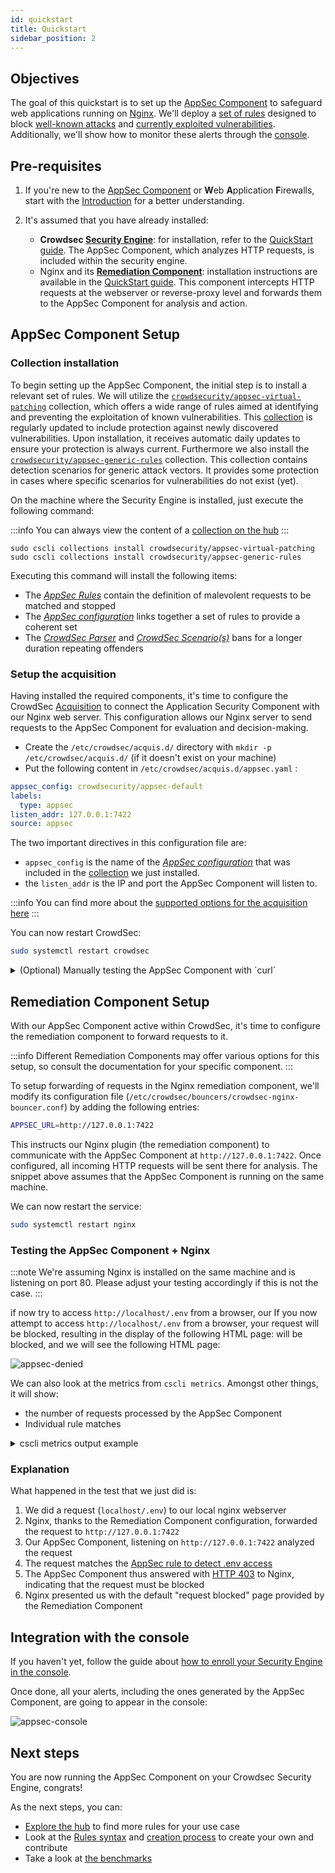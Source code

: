 ```yaml
---
id: quickstart
title: Quickstart
sidebar_position: 2
---
```


## Objectives

The goal of this quickstart is to set up the [AppSec Component](appsec/intro.md#introduction) to safeguard web applications running on [Nginx](https://nginx.com). We'll deploy a [set of rules](https://app.crowdsec.net/hub/author/crowdsecurity/collections/appsec-virtual-patching) designed to block [well-known attacks](https://app.crowdsec.net/hub/author/crowdsecurity/collections/appsec-generic-rules) and [currently exploited vulnerabilities](https://app.crowdsec.net/hub/author/crowdsecurity/collections/appsec-virtual-patching). Additionally, we'll show how to monitor these alerts through the [console](https://app.crowdsec.net/).

## Pre-requisites

1. If you're new to the [AppSec Component](appsec/intro.md#introduction) or **W**eb **A**pplication **F**irewalls, start with the [Introduction](appsec/intro.md#introduction) for a better understanding.

2. It's assumed that you have already installed:
   - **Crowdsec [Security Engine](/docs/next/intro)**: for installation, refer to the [QuickStart guide](/docs/getting_started/install_crowdsec). The AppSec Component, which analyzes HTTP requests, is included within the security engine.
   - Nginx and its **[Remediation Component](/u/bouncers/intro)**: installation instructions are available in the [QuickStart guide](/u/bouncers/nginx). This component intercepts HTTP requests at the webserver or reverse-proxy level and forwards them to the AppSec Component for analysis and action.

## AppSec Component Setup

### Collection installation

To begin setting up the AppSec Component, the initial step is to install a relevant set of rules. We will utilize the [`crowdsecurity/appsec-virtual-patching`](https://app.crowdsec.net/hub/author/crowdsecurity/collections/appsec-virtual-patching) collection, which offers a wide range of rules aimed at identifying and preventing the exploitation of known vulnerabilities. This [collection](/concepts.md#collections) is regularly updated to include protection against newly discovered vulnerabilities. Upon installation, it receives automatic daily updates to ensure your protection is always current.
Furthermore we also install the [`crowdsecurity/appsec-generic-rules`](https://app.crowdsec.net/hub/author/crowdsecurity/collections/appsec-generic-rules) collection. This collection contains detection scenarios for generic attack vectors. It provides some protection in cases where specific scenarios for vulnerabilities do not exist (yet).

On the machine where the Security Engine is installed, just execute the following command:

:::info
You can always view the content of a [collection on the hub](https://app.crowdsec.net/hub/author/crowdsecurity/collections/appsec-virtual-patching)
:::

```
sudo cscli collections install crowdsecurity/appsec-virtual-patching
sudo cscli collections install crowdsecurity/appsec-generic-rules
```

Executing this command will install the following items:

- The [*AppSec Rules*](/appsec/rules_syntax.md) contain the definition of malevolent requests to be matched and stopped
- The [*AppSec configuration*](/appsec/configuration.md#appsec-configuration) links together a set of rules to provide a coherent set
- The [*CrowdSec Parser*](/concepts.md#parsers) and [*CrowdSec Scenario(s)*](/concepts.md#scenarios) bans for a longer duration repeating offenders

### Setup the acquisition

Having installed the required components, it's time to configure the CrowdSec [Acquisition](/concepts.md#acquisition) to connect the Application Security Component with our Nginx web server. This configuration allows our Nginx server to send requests to the AppSec Component for evaluation and decision-making.

 - Create the `/etc/crowdsec/acquis.d/` directory with `mkdir -p /etc/crowdsec/acquis.d/` (if it doesn't exist on your machine)
 - Put the following content in `/etc/crowdsec/acquis.d/appsec.yaml` :

```yaml title="/etc/crowdsec/acquis.d/appsec.yaml"
appsec_config: crowdsecurity/appsec-default
labels:
  type: appsec
listen_addr: 127.0.0.1:7422
source: appsec
```

The two important directives in this configuration file are:

 - `appsec_config` is the name of the [*AppSec configuration*](/appsec/configuration.md#appsec-configuration) that was included in the [collection](/concepts.md#colleccollectionstion) we just installed.
 - the `listen_addr` is the IP and port the AppSec Component will listen to.

:::info
You can find more about the [supported options for the acquisition here](/data_sources/appsec.md)
:::

You can now restart CrowdSec:

```bash
sudo systemctl restart crowdsec
```

<details>
  <summary>(Optional) Manually testing the AppSec Component with `curl`</summary>

Before we proceed with configuring the Remediation Component, let's verify that all our current setups are functioning correctly.

1. Create a Remediation Component (Bouncer) API Key:

```bash
sudo cscli bouncers add test_waf -k this_is_a_bad_password
API key for 'test_waf':

   this_is_a_bad_password

Please keep this key since you will not be able to retrieve it!
```

2. Emit a legitimate request to the AppSec Component:

```bash
curl -X POST localhost:7422/ -i -H 'x-crowdsec-appsec-uri: /test' -H 'x-crowdsec-appsec-ip: 42.42.42.42' -H 'x-crowdsec-appsec-host: foobar.com' -H 'x-crowdsec-appsec-verb: POST' -H 'x-crowdsec-appsec-api-key: this_is_a_bad_password'
```

Which will give us an answer such as:

```bash
HTTP/1.1 200 OK
Date: Tue, 30 Jan 2024 15:43:50 GMT
Content-Length: 36
Content-Type: text/plain; charset=utf-8

{"action":"allow","http_status":200}
```

3. Emit a malevolent request to the Appsec Component:

:::info
We're trying to access a `.env` file, a [common way to get access to some credentials forgotten by a developer.](https://app.crowdsec.net/hub/author/crowdsecurity/appsec-rules/vpatch-env-access)
:::

```bash
curl -X POST localhost:7422/ -i -H 'x-crowdsec-appsec-uri: /.env' -H 'x-crowdsec-appsec-ip: 42.42.42.42' -H 'x-crowdsec-appsec-host: foobar.com' -H 'x-crowdsec-appsec-verb: POST' -H 'x-crowdsec-appsec-api-key: this_is_a_bad_password'

```

Our request is detected and blocked by the AppSec Component:

```bash
HTTP/1.1 403 Forbidden
Date: Tue, 30 Jan 2024 15:57:08 GMT
Content-Length: 34
Content-Type: text/plain; charset=utf-8

{"action":"ban","http_status":403}
```

Let's now delete our test API Key:

```bash
sudo cscli bouncers delete test_waf
```

</details>


## Remediation Component Setup

With our AppSec Component active within CrowdSec, it's time to configure the remediation component to forward requests to it.

:::info
Different Remediation Components may offer various options for this setup, so consult the documentation for your specific component.
:::

To setup forwarding of requests in the Nginx remediation component, we'll modify its configuration file (`/etc/crowdsec/bouncers/crowdsec-nginx-bouncer.conf`) by adding the following entries:

```bash title="/etc/crowdsec/bouncers/crowdsec-nginx-bouncer.conf"
APPSEC_URL=http://127.0.0.1:7422
```



This instructs our Nginx plugin (the remediation component) to communicate with the AppSec Component at `http://127.0.0.1:7422`. Once configured, all incoming HTTP requests will be sent there for analysis. The snippet above assumes that the AppSec Component is running on the same machine.

We can now restart the service:

```bash
sudo systemctl restart nginx
```

### Testing the AppSec Component + Nginx

:::note
We're assuming Nginx is installed on the same machine and is listening on port 80. Please adjust your testing accordingly if this is not the case.
:::

if now try to access `http://localhost/.env` from a browser, our If you now attempt to access `http://localhost/.env` from a browser, your request will be blocked, resulting in the display of the following HTML page: will be blocked, and we will see the following HTML page:

![appsec-denied](/img/appsec_denied.png)

We can also look at the metrics from `cscli metrics`. Amongst other things, it will show:
 - the number of requests processed by the AppSec Component
 - Individual rule matches

<details>
  <summary>cscli metrics output example</summary>

```bash
▶ sudo cscli metrics

...
Appsec Metrics:
╭─────────────────┬───────────┬─────────╮
│  Appsec Engine  │ Processed │ Blocked │
├─────────────────┼───────────┼─────────┤
│ 127.0.0.1:7422/ │ 2         │ 1       │
╰─────────────────┴───────────┴─────────╯

Appsec '127.0.0.1:7422/' Rules Metrics:
╭─────────────────────────────────┬───────────╮
│             Rule ID             │ Triggered │
├─────────────────────────────────┼───────────┤
│ crowdsecurity/vpatch-env-access │ 1         │
╰─────────────────────────────────┴───────────╯

```
</details>


### Explanation

What happened in the test that we just did is:

 1. We did a request (`localhost/.env`) to our local nginx webserver
 2. Nginx, thanks to the Remediation Component configuration, forwarded the request to `http://127.0.0.1:7422`
 3. Our AppSec Component, listening on `http://127.0.0.1:7422` analyzed the request
 4. The request matches the [AppSec rule to detect .env access](https://app.crowdsec.net/hub/author/crowdsecurity/appsec-rules/vpatch-env-access)
 5. The AppSec Component thus answered with [HTTP 403](https://developer.mozilla.org/en-US/docs/Web/HTTP/Status/403) to Nginx, indicating that the request must be blocked
 6. Nginx presented us with the default "request blocked" page provided by the Remediation Component 

## Integration with the console

<!-- fix link to this guide once done -->
If you haven't yet, follow the guide about [how to enroll your Security Engine in the console](/docs/getting_started/install_crowdsec).

Once done, all your alerts, including the ones generated by the AppSec Component, are going to appear in the console:

![appsec-console](/img/appsec_console.png)


## Next steps

You are now running the AppSec Component on your Crowdsec Security Engine, congrats!

As the next steps, you can:
 - [Explore the hub](https://hub.crowdsec.net) to find more rules for your use case
 - Look at the [Rules syntax](/appsec/rules_syntax.md) and [creation process](/appsec/create_rules.md) to create your own and contribute
 - Take a look at [the benchmarks](/appsec/benchmark.md)